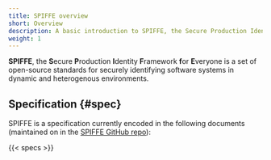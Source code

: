 ```yaml
---
title: SPIFFE overview
short: Overview
description: A basic introduction to SPIFFE, the Secure Production Identify Framework for Everyone
weight: 1
---
```


**SPIFFE**, the **S**ecure **P**roduction **I**dentity **F**ramework **f**or **E**veryone is a set of open-source standards for securely identifying software systems in dynamic and heterogenous environments.

## Specification {#spec}

SPIFFE is a specification currently encoded in the following documents (maintained on in the [SPIFFE GitHub repo](https://github.com/spiffe/spiffe)):

{{< specs >}}
